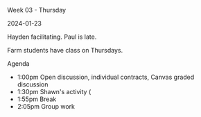 Week 03 - Thursday

2024-01-23

Hayden facilitating. Paul is late.

Farm students have class on Thursdays.

Agenda

* 1:00pm Open discussion, individual contracts, Canvas graded discussion
* 1:30pm Shawn's activity (
* 1:55pm Break
* 2:05pm Group work
